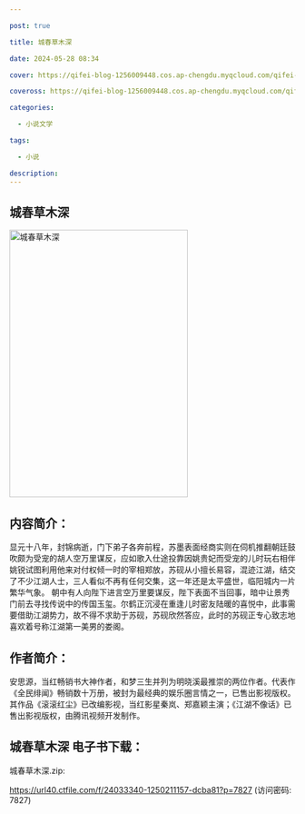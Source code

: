 ```yaml
---

post: true

title: 城春草木深

date: 2024-05-28 08:34

cover: https://qifei-blog-1256009448.cos.ap-chengdu.myqcloud.com/qifei-blog/660d58a69f345e8d0351d5b1.jpg

coveross: https://qifei-blog-1256009448.cos.ap-chengdu.myqcloud.com/qifei-blog/660d58a69f345e8d0351d5b1.jpg

categories:

  - 小说文学

tags:

  - 小说

description:
---
```


## 城春草木深
<img alt="城春草木深 " class="aligncenter loading" data-was-processed="true" decoding="async" fetchpriority="high" height="471" src="https://qifei-blog-1256009448.cos.ap-chengdu.myqcloud.com/qifei-blog/660d58a69f345e8d0351d5b1.jpg" style="cursor: zoom-in;" width="314"/>

## 内容简介：

显元十八年，封锦病逝，门下弟子各奔前程，苏墨表面经商实则在伺机推翻朝廷鼓吹颇为受宠的胡人空万里谋反，应如歌入仕途投靠因姚贵妃而受宠的儿时玩右相伴姚锐试图利用他来对付权倾一时的宰相郑放，苏砚从小擅长易容，混迹江湖，结交了不少江湖人士，三人看似不再有任何交集，这一年还是太平盛世，临阳城内一片繁华气象。 朝中有人向陛下进言空万里要谋反，陛下表面不当回事，暗中让景秀门前去寻找传说中的传国玉玺。尔鹤正沉浸在重逢儿时密友陆暖的喜悦中，此事需要借助江湖势力，故不得不求助于苏砚，苏砚欣然答应，此时的苏砚正专心致志地喜欢着号称江湖第一美男的娄阁。

## 作者简介：

安思源，当红畅销书大神作者，和梦三生并列为明晓溪最推崇的两位作者。代表作《全民绯闻》畅销数十万册，被封为最经典的娱乐圈言情之一，已售出影视版权。其作品《滚滚红尘》已改编影视，当红影星秦岚、郑嘉颖主演；《江湖不像话》已售出影视版权，由腾讯视频开发制作。

## 城春草木深 电子书下载：



城春草木深.zip: 

https://url40.ctfile.com/f/24033340-1250211157-dcba81?p=7827 (访问密码: 7827)
